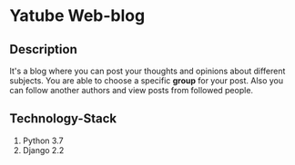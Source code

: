 # Yatube Web-blog

## Description

It's a blog where you can post your thoughts and opinions about different subjects.
You are able to choose a specific **group** for your post.
Also you can follow another authors and view posts from followed people.

## Technology-Stack

1. Python 3.7
2. Django 2.2

